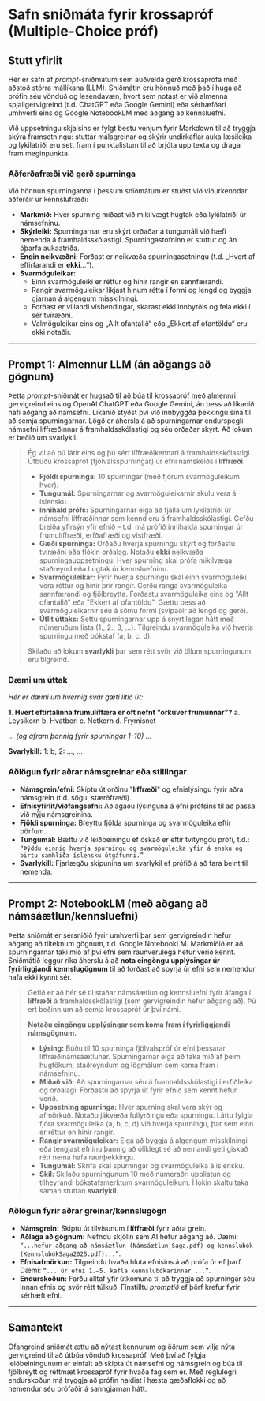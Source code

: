 # Safn sniðmáta fyrir krossapróf (Multiple-Choice próf)

## Stutt yfirlit

Hér er safn af *prompt*-sniðmátum sem auðvelda gerð krossaprófa með aðstoð stórra mállíkana (LLM). Sniðmátin eru hönnuð með það í huga að prófin séu vönduð og lesendavæn, hvort sem notast er við almenna spjallgervigreind (t.d. ChatGPT eða Google Gemini) eða sérhæfðari umhverfi eins og Google NotebookLM með aðgang að kennsluefni.

Við uppsetningu skjalsins er fylgt bestu venjum fyrir Markdown til að tryggja skýra framsetningu: stuttar málsgreinar og skýrir undirkaflar auka læsileika og lykilatriði eru sett fram í punktalistum til að brjóta upp texta og draga fram meginpunkta.

### Aðferðafræði við gerð spurninga

Við hönnun spurninganna í þessum sniðmátum er stuðst við viðurkenndar aðferðir úr kennslufræði:

- **Markmið:** Hver spurning miðast við mikilvægt hugtak eða lykilatriði úr námsefninu.
- **Skýrleiki:** Spurningarnar eru skýrt orðaðar á tungumáli við hæfi nemenda á framhaldsskólastigi. Spurningastofninn er stuttur og án óþarfa aukaatriða.
- **Engin neikvæðni:** Forðast er neikvæða spurningasetningu (t.d. „Hvert af eftirfarandi er **ekki**...“).
- **Svarmöguleikar:**
    - Einn svarmöguleiki er réttur og hinir rangir en sannfærandi.
    - Rangir svarmöguleikar líkjast hinum rétta í formi og lengd og byggja gjarnan á algengum misskilningi.
    - Forðast er villandi vísbendingar, skarast ekki innbyrðis og fela ekki í sér tvíræðni.
    - Valmöguleikar eins og „Allt ofantalið“ eða „Ekkert af ofantöldu“ eru ekki notaðir.

---

## Prompt 1: Almennur LLM (án aðgangs að gögnum)

Þetta *prompt*-sniðmát er hugsað til að búa til krossapróf með almennri gervigreind eins og OpenAI ChatGPT eða Google Gemini, án þess að líkanið hafi aðgang að námsefni. Líkanið styðst því við innbyggða þekkingu sína til að semja spurningarnar. Lögð er áhersla á að spurningarnar endurspegli námsefni líffræðinnar á framhaldsskólastigi og séu orðaðar skýrt. Að lokum er beðið um svarlykil.

> Ég vil að þú látir eins og þú sért líffræðikennari á framhaldsskólastigi. Útbúðu krossapróf (fjölvalsspurningar) úr efni námskeiðs í **líffræði**.
>
> - **Fjöldi spurninga:** 10 spurningar (með fjórum svarmöguleikum hver).
> - **Tungumál:** Spurningarnar og svarmöguleikarnir skulu vera á íslensku.
> - **Innihald prófs:** Spurningarnar eiga að fjalla um lykilatriði úr námsefni líffræðinnar sem kennd eru á framhaldsskólastigi. Gefðu breiða yfirsýn yfir efnið – t.d. má prófið innihalda spurningar úr frumulíffræði, erfðafræði og vistfræði.
> - **Gæði spurninga:** Orðaðu hverja spurningu skýrt og forðastu tvíræðni eða flókin orðalag. Notaðu **ekki** neikvæða spurningauppsetningu. Hver spurning skal prófa mikilvæga staðreynd eða hugtak úr kennsluefninu.
> - **Svarmöguleikar:** Fyrir hverja spurningu skal einn svarmöguleiki vera réttur og hinir þrír rangir. Gerðu ranga svarmöguleika sannfærandi og fjölbreytta. Forðastu svarmöguleika eins og "Allt ofantalið" eða "Ekkert af ofantöldu". Gættu þess að svarmöguleikarnir séu á sömu formi (svipaðir að lengd og gerð).
> - **Útlit úttaks:** Settu spurningarnar upp á snyrtilegan hátt með númeruðum lista (1., 2., 3, ...). Tilgreindu svarmöguleika við hverja spurningu með bókstaf (a, b, c, d).
>
> Skilaðu að lokum **svarlykli** þar sem rétt svör við öllum spurningunum eru tilgreind.

### Dæmi um úttak

*Hér er dæmi um hvernig svar gæti litið út:*

**1. Hvert eftirtalinna frumulíffæra er oft nefnt "orkuver frumunnar"?**
   a. Leysikorn
   b. Hvatberi
   c. Netkorn
   d. Frymisnet

*... (og áfram þannig fyrir spurningar 1–10) ...*

**Svarlykill:**
1: b, 2: ..., ...

### Aðlögun fyrir aðrar námsgreinar eða stillingar

- **Námsgrein/efni:** Skiptu út orðinu "**líffræði**" og efnislýsingu fyrir aðra námsgrein (t.d. sögu, stærðfræði).
- **Efnisyfirlit/viðfangsefni:** Aðlagaðu lýsinguna á efni prófsins til að passa við nýju námsgreinina.
- **Fjöldi spurninga:** Breyttu fjölda spurninga og svarmöguleika eftir þörfum.
- **Tungumál:** Bættu við leiðbeiningu ef óskað er eftir tvítyngdu prófi, t.d.: `“Þýddu einnig hverja spurningu og svarmöguleika yfir á ensku og birtu samhliða íslensku útgáfunni.”`
- **Svarlykill:** Fjarlægðu skipunina um svarlykil ef prófið á að fara beint til nemenda.

---

## Prompt 2: NotebookLM (með aðgang að námsáætlun/kennsluefni)

Þetta sniðmát er sérsniðið fyrir umhverfi þar sem gervigreindin hefur aðgang að tilteknum gögnum, t.d. Google NotebookLM. Markmiðið er að spurningarnar taki mið af því efni sem raunverulega hefur verið kennt. Sniðmátið leggur ríka áherslu á að **nota eingöngu upplýsingar úr fyrirliggjandi kennslugögnum** til að forðast að spyrja úr efni sem nemendur hafa ekki kynnt sér.

> Gefið er að hér sé til staðar námsáætlun og kennsluefni fyrir áfanga í **líffræði** á framhaldsskólastigi (sem gervigreindin hefur aðgang að). Þú ert beðinn um að semja krossapróf úr því námi.
>
> **Notaðu eingöngu upplýsingar sem koma fram í fyrirliggjandi námsgögnum.**
>
> - **Lýsing:** Búðu til 10 spurninga fjölvalspróf úr efni þessarar líffræðinámsáætlunar. Spurningarnar eiga að taka mið af þeim hugtökum, staðreyndum og lögmálum sem koma fram í námsefninu.
> - **Miðað við:** Að spurningarnar séu á framhaldsskólastigi í erfiðleika og orðalagi. Forðastu að spyrja út fyrir efnið sem kennt hefur verið.
> - **Uppsetning spurninga:** Hver spurning skal vera skýr og afmörkuð. Notaðu jákvæða fullyrðingu eða spurningu. Láttu fylgja fjóra svarmöguleika (a, b, c, d) við hverja spurningu, þar sem einn er réttur en hinir rangir.
> - **Rangir svarmöguleikar:** Eiga að byggja á algengum misskilningi eða tengjast efninu þannig að ólíklegt sé að nemandi geti giskað rétt nema hafa raunþekkingu.
> - **Tungumál:** Skrifa skal spurningar og svarmöguleika á íslensku.
> - **Skil:** Skilaðu spurningunum 10 með númeraðri upplistun og tilheyrandi bókstafsmerktum svarmöguleikum. Í lokin skaltu taka saman stuttan **svarlykil**.

### Aðlögun fyrir aðrar greinar/kennslugögn

- **Námsgrein:** Skiptu út tilvísunum í **líffræði** fyrir aðra grein.
- **Aðlaga að gögnum:** Nefndu skjölin sem AI hefur aðgang að. Dæmi: `“...hefur aðgang að námsáætlun (Námsáætlun_Saga.pdf) og kennslubók (KennslubókSaga2025.pdf)...”`.
- **Efnisafmörkun:** Tilgreindu hvaða hluta efnisins á að prófa úr ef þarf. Dæmi: `“... úr efni 1.–5. kafla kennslubókarinnar ...”`.
- **Endurskoðun:** Farðu alltaf yfir útkomuna til að tryggja að spurningar séu innan efnis og svör rétt túlkuð. Fínstilltu *promptið* ef þörf krefur fyrir sérhæft efni.

---

## Samantekt

Ofangreind sniðmát ættu að nýtast kennurum og öðrum sem vilja nýta gervigreind til að útbúa vönduð krossapróf. Með því að fylgja leiðbeiningunum er einfalt að skipta út námsefni og námsgrein og búa til fjölbreytt og réttmæt krossapróf fyrir hvaða fag sem er. Með reglulegri endurskoðun má tryggja að prófin haldist í hæsta gæðaflokki og að nemendur séu prófaðir á sanngjarnan hátt.
